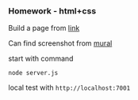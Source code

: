 ### Homework - html+css
Build a page from [link](https://www.pinterest.com/search/pins/?q=dinner%20party&rs=guide&journey_depth=1&source_module_id=OB_winter%2520dinner%2520party_4fbc39bc-0c25-4c38-b678-2f1b2b6540eb&selected_one_bar_modules=selected%3AOB_winter%2520dinner%2520party_4fbc39bc-0c25-4c38-b678-2f1b2b6540eb&add_refine=Winter%7Cguide%7Cword%7C25)

Can find screenshot from [mural](https://app.mural.co/t/twma7655/m/twma7655/1740015645637/a8e146bef9b515d04424ae4ef4226ab1d37d0a68)

start with command
```
node server.js
```

local test with `http://localhost:7001`